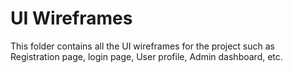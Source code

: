 # UI Wireframes

This folder contains all the UI wireframes for the project such as Registration page, login page, User profile, Admin dashboard, etc.
